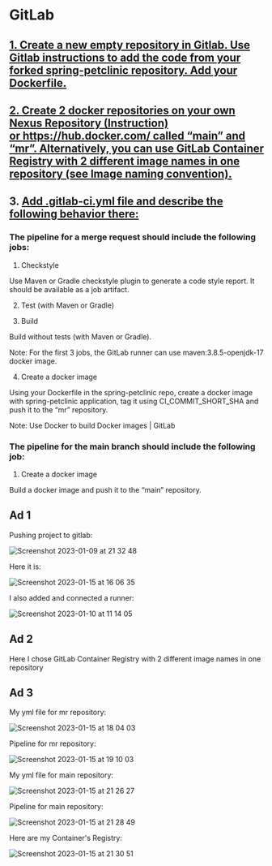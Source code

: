 # GitLab


## [1. Create a new empty repository in Gitlab. Use Gitlab instructions to add the code from your forked spring-petclinic repository. Add your Dockerfile.](#ad-1)

## [2. Create 2 docker repositories on your own Nexus Repository (Instruction) or https://hub.docker.com/ called “main” and “mr”. Alternatively, you can use GitLab Container Registry with 2 different image names in one repository (see Image naming convention).](#ad-2)

## 3. [Add .gitlab-ci.yml file and describe the following behavior there:](#ad-3)

### The pipeline for a merge request should include the following jobs:

1. Checkstyle

Use Maven or Gradle checkstyle plugin to generate a code style report. It should be available as a job artifact.

2. Test (with Maven or Gradle)

3. Build

Build without tests (with Maven or Gradle).

Note: For the first 3 jobs, the GitLab runner can use maven:3.8.5-openjdk-17 docker image.

4. Create a docker image

Using your Dockerfile in the spring-petclinic repo, create a docker image with spring-petclinic application,  tag it using CI_COMMIT_SHORT_SHA and push it to the “mr” repository.

Note: Use Docker to build Docker images | GitLab 

### The pipeline for the main branch should include the following job:

1. Create a docker image

Build a docker image and push it to the “main” repository.


## Ad 1

Pushing project to gitlab:

![Screenshot 2023-01-09 at 21 32 48](https://user-images.githubusercontent.com/114099418/211403862-8d79ccb2-af46-41cb-b4cd-e798ac69f593.png)

Here it is:

![Screenshot 2023-01-15 at 16 06 35](https://user-images.githubusercontent.com/114099418/212549387-4c739b6a-db9b-494c-ae4d-a5367687de2b.png)


I also added and connected a runner:

![Screenshot 2023-01-10 at 11 14 05](https://user-images.githubusercontent.com/114099418/212548878-6a2b2a65-2e74-413b-bd08-a89c0873f59f.png)


## Ad 2

Here I chose GitLab Container Registry with 2 different image names in one repository

## Ad 3

My yml file for mr repository:

![Screenshot 2023-01-15 at 18 04 03](https://user-images.githubusercontent.com/114099418/212555568-93617b8b-55c9-4ab3-8c49-a45d5f539d34.png)

Pipeline for mr repository:

![Screenshot 2023-01-15 at 19 10 03](https://user-images.githubusercontent.com/114099418/212565255-beb8ee17-b776-4862-a705-59ad36a0bf6a.png)


My yml file for main repository:


![Screenshot 2023-01-15 at 21 26 27](https://user-images.githubusercontent.com/114099418/212565316-a21c81dc-cfb4-47a7-8939-80b08ab4d059.png)

Pipeline for main repository:

![Screenshot 2023-01-15 at 21 28 49](https://user-images.githubusercontent.com/114099418/212565375-f71caae2-e612-425f-b644-78cea9e6ed29.png)

Here are my Container's Registry:

![Screenshot 2023-01-15 at 21 30 51](https://user-images.githubusercontent.com/114099418/212565549-5965d2a8-e806-477e-b089-c85af7ca291a.png)
